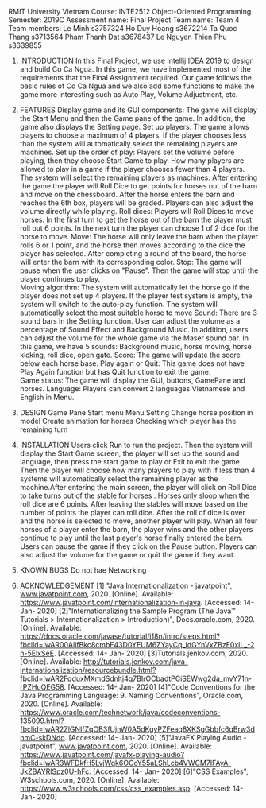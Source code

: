 RMIT University Vietnam
Course: INTE2512 Object-Oriented Programming
Semester: 2019C
Assessment name: Final Project
Team name: Team 4
Team members: Le Minh s3757324
              Ho Duy Hoang s3672214
              Ta Quoc Thang s3713564
              Pham Thanh Dat s3678437
              Le Nguyen Thien Phu s3639855

1. INTRODUCTION
In this Final Project, we use Intellij IDEA 2019 to design and build Co Ca Ngua. In this game, we have implemented most of the requirements that the Final Assignment required. Our game follows the basic rules of Co Ca Ngua and we also add some functions to make the game more interesting such as Auto Play, Volume Adjustment, etc.

2. FEATURES
Display game and its GUI components: The game will display the Start Menu and then the Game pane of the game. In addition, the game also displays the Setting page.
Set up players: The game allows players to choose a maximum of 4 players. If the player chooses less than the system will automatically select the remaining players are machines.
Set up the order of play: Players set the volume before playing, then they choose Start Game to play. How many players are allowed to play in a game if the player chooses fewer than 4 players. The system will select the remaining players as machines. After entering the game the player will Roll Dice to get points for horses out of the barn and move on the chessboard. After the horse enters the barn and reaches the 6th box, players will be graded. Players can also adjust the volume directly while playing.
Roll dices: Players will Roll Dices to move horses. In the first turn to get the horse out of the barn the player must roll out 6 points. In the next turn the player can choose 1 of 2 dice for the horse to move.
Move: The horse will only leave the barn when the player rolls 6 or 1 point, and the horse then moves according to the dice the player has selected. After completing a round of the board, the horse will enter the barn with its corresponding color.
Stop: The game will pause when the user clicks on "Pause". Then the game will stop until the player continues to play.	
Moving algorithm: The system will automatically let the horse go if the player does not set up 4 players. If the player test system is empty, the system will switch to the auto-play function. The system will automatically select the most suitable horse to move 
Sound:	There are 3 sound bars in the Setting function. User can adjust the volume as a percentage of Sound Effect and Background Music. In addition, users can adjust the volume for the whole game via the Maser sound bar. In this game, we have 5 sounds: Background music, horse moving, horse kicking, roll dice, open gate.
Score: The game will update the score below each horse base. 
Play again or Quit: This game does not have Play Again function but has Quit function to exit the game. 	
Game status: The game will display the GUI, buttons, GamePane and horses.
Language: Players can convert 2 languages Vietnamese and English in Menu.

3. DESIGN
Game Pane
Start menu
Menu
Setting 
Change horse position in model
Create animation for horses
Checking which player has the remaining turn

4. INSTALLATION
Users click Run to run the project. Then the system will display the Start Game screen, the player will set up the sound and language, then press the start game to play or Exit to exit the game. Then the player will choose how many players to play with if less than 4 systems will automatically select the remaining player as the machine.After entering the main screen, the player will click on Roll Dice to take turns out of the stable for horses . Horses only sloop when the roll dice are 6 points. After leaving the stables will move based on the number of points the player can roll dice. After the roll of dice is over and the horse is selected to move, another player will play. When all four horses of a player enter the barn, the player wins and the other players continue to play until the last player's horse finally entered the barn. Users can pause the game if they click on the Pause button. Players can also adjust the volume for the game or quit the game if they want.

5. KNOWN BUGS
Do not hae Networking

6. ACKNOWLEDGEMENT
[1] "Java Internationalization - javatpoint", www.javatpoint.com, 2020. [Online]. Available: https://www.javatpoint.com/internationalization-in-java. [Accessed: 14- Jan- 2020]
[2]"Internationalizing the Sample Program (The Java™ Tutorials > Internationalization > Introduction)", Docs.oracle.com, 2020. [Online]. Available: https://docs.oracle.com/javase/tutorial/i18n/intro/steps.html?fbclid=IwAR00AiifBkc8cmbF43D0YEUM6ZYayCq_ldGYnVxZBzE0xlL_-2n-5ElxSeE. [Accessed: 14- Jan- 2020]
[3]Tutorials.jenkov.com, 2020. [Online]. Available: http://tutorials.jenkov.com/java-internationalization/resourcebundle.html?fbclid=IwAR2FqduxMXmdSdnltj4q7BIrOCbadtPCiSEWwg2da_mvY71n-rPZHuQEG58. [Accessed: 14- Jan- 2020]
[4]"Code Conventions for the Java Programming Language: 9. Naming Conventions", Oracle.com, 2020. [Online]. Available: https://www.oracle.com/technetwork/java/codeconventions-135099.html?fbclid=IwAR2ZlGNIfZqOB3fUjnW0A5dKgyPZFeaq8XKSgGbbfc6qBrw3dnmC-skDNdo. [Accessed: 14- Jan- 2020]
[5]"JavaFX Playing Audio - javatpoint", www.javatpoint.com, 2020. [Online]. Available: https://www.javatpoint.com/javafx-playing-audio?fbclid=IwAR3WFDkfH5LvjWqk6OCoY55aLShLcb4VWCM7IFAyA-JkZBAYRlSpz0U-hFc. [Accessed: 14- Jan- 2020]
[6]"CSS Examples", W3schools.com, 2020. [Online]. Available: https://www.w3schools.com/css/css_examples.asp. [Accessed: 14- Jan- 2020]